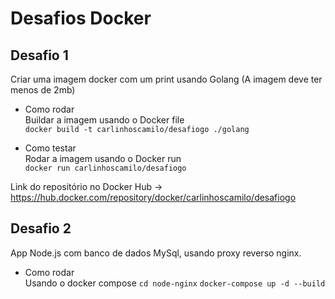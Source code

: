 # Desafios Docker

## Desafio 1

Criar uma imagem docker com um print usando Golang (A imagem deve ter menos de 2mb)

- Como rodar  
   Buildar a imagem usando o Docker file  
  `docker build -t carlinhoscamilo/desafiogo ./golang`

- Como testar  
   Rodar a imagem usando o Docker run  
   `docker run carlinhoscamilo/desafiogo`
   
Link do repositório no Docker Hub -> https://hub.docker.com/repository/docker/carlinhoscamilo/desafiogo


## Desafio 2

App Node.js com banco de dados MySql, usando proxy reverso nginx.

- Como rodar  
   Usando o docker compose 
   `cd node-nginx`
   `docker-compose up -d --build`
